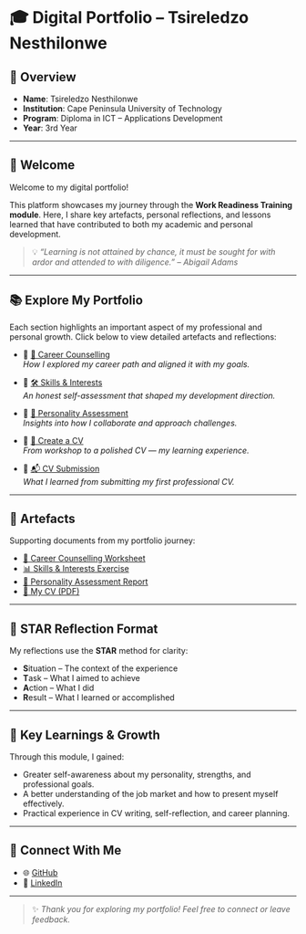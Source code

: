 # 🎓 Digital Portfolio – Tsireledzo Nesthilonwe

## 📌 Overview
- **Name**: Tsireledzo Nesthilonwe  
- **Institution**: Cape Peninsula University of Technology  
- **Program**: Diploma in ICT – Applications Development  
- **Year**: 3rd Year  

---

## 👋 Welcome

Welcome to my digital portfolio!

This platform showcases my journey through the **Work Readiness Training module**. Here, I share key artefacts, personal reflections, and lessons learned that have contributed to both my academic and personal development.

> 💡 *“Learning is not attained by chance, it must be sought for with ardor and attended to with diligence.” – Abigail Adams*

---

## 📚 Explore My Portfolio

Each section highlights an important aspect of my professional and personal growth. Click below to view detailed artefacts and reflections:

- 🔹 [💼 Career Counselling](./career-counselling/README.md)  
  *How I explored my career path and aligned it with my goals.*

- 🔹 [🛠️ Skills & Interests](./skills-interests/README.md)  
  *An honest self-assessment that shaped my development direction.*

- 🔹 [🧠 Personality Assessment](./personality-assessment/README.md)  
  *Insights into how I collaborate and approach challenges.*

- 🔹 [📝 Create a CV](./cv/README.md)  
  *From workshop to a polished CV — my learning experience.*

- 🔹 [📬 CV Submission](./create-cv/README.md)  
  *What I learned from submitting my first professional CV.*

---

## 📎 Artefacts

Supporting documents from my portfolio journey:

- [📄 Career Counselling Worksheet](./artefacts/career-counselling.pdf)  
- [📊 Skills & Interests Exercise](./artefacts/skills-interests.pdf)  
- [🧾 Personality Assessment Report](./artefacts/personality-assessment.pdf)  
- [🧾 My CV (PDF)](./artefacts/cv.pdf)  

---

## 🧭 STAR Reflection Format

My reflections use the **STAR** method for clarity:

- **S**ituation – The context of the experience  
- **T**ask – What I aimed to achieve  
- **A**ction – What I did  
- **R**esult – What I learned or accomplished

---

## 🌱 Key Learnings & Growth

Through this module, I gained:

- Greater self-awareness about my personality, strengths, and professional goals.
- A better understanding of the job market and how to present myself effectively.
- Practical experience in CV writing, self-reflection, and career planning.

---

## 🔗 Connect With Me

- 🌐 [GitHub](https://github.com/tsireledzonetshilonwe)  
- 💼 [LinkedIn](https://www.linkedin.com/in/tsireledzo-netshilonwe-38a1162b9/)  

---

> ✨ *Thank you for exploring my portfolio! Feel free to connect or leave feedback.*


